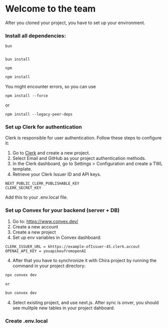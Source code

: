 # Welcome to the team

After you cloned your project, you have to set up your environment.

### Install all dependencies:


```bun```
```npm

bun install

```

```npm```
```bash
npm install
```

You might encounter errors, so you can use

```
npm install --force
```

or

```
npm install --legacy-peer-deps
```

### Set up Clerk for authentication

Clerk is responsible for user authentication. Follow these steps to configure it:


1. Go to [Clerk](https://clerk.com/) and create a new project.
2. Select Email and GitHub as your project authentication methods.
3. In the Clerk dashboard, go to Settings > Configuration and create a TWL template.
4. Retrieve your Clerk Issuer ID and API keys.

```
NEXT_PUBLIC_CLERK_PUBLISHABLE_KEY
CLERK_SECRET_KEY
```
Add this to your .env.local file.


### Set up Convex for your backend (server + DB)

1. Go to: https://www.convex.dev/
2. Create a new account
3. Create a new project
4. Set up env variables in Convex dashboard:

```
CLERK_ISSUER_URL = khttps://example-ofIssuer-45.clerk.accout
OPENAI_API_KEY = youapikeufromopenAI

```
4. After that you have to synchronize it with Chira project by running the command in your project directory:

```bash
npx convex dev

or 

bun convex dev
```



4. Select existing project, and use next.js.
After sync is onver,  you should see mulitple new tables in your project dahboard.




### Create .env.local